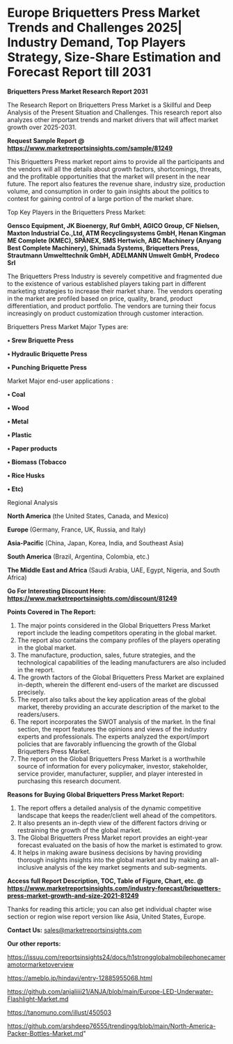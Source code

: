 # Europe Briquetters Press Market Trends and Challenges 2025| Industry Demand, Top Players Strategy, Size-Share Estimation and Forecast Report till 2031

<strong>Briquetters Press Market Research Report 2031</strong>

The Research Report on Briquetters Press Market is a Skillful and Deep Analysis of the Present Situation and Challenges. This research report also analyzes other important trends and market drivers that will affect market growth over 2025-2031.

<strong>Request Sample Report @ <a href=https://www.marketreportsinsights.com/sample/81249>https://www.marketreportsinsights.com/sample/81249</a></strong>

This Briquetters Press market report aims to provide all the participants and the vendors will all the details about growth factors, shortcomings, threats, and the profitable opportunities that the market will present in the near future. The report also features the revenue share, industry size, production volume, and consumption in order to gain insights about the politics to contest for gaining control of a large portion of the market share.

Top Key Players in the Briquetters Press Market:

<strong>Gensco Equipment, JK Bioenergy, Ruf GmbH, AGICO Group, CF Nielsen, Maxton Industrial Co.,Ltd, ATM Recyclingsystems GmbH, Henan Kingman ME Complete (KMEC), SPÄNEX, SMS Hertwich, ABC Machinery (Anyang Best Complete Machinery), Shimada Systems, Briquetters Press, Strautmann Umwelttechnik GmbH, ADELMANN Umwelt GmbH, Prodeco Srl</strong>

The Briquetters Press Industry is severely competitive and fragmented due to the existence of various established players taking part in different marketing strategies to increase their market share. The vendors operating in the market are profiled based on price, quality, brand, product differentiation, and product portfolio. The vendors are turning their focus increasingly on product customization through customer interaction.

Briquetters Press Market Major Types are:

<strong>• Srew Briquette Press

• Hydraulic Briquette Press

• Punching Briquette Press</strong>

Market Major end-user applications :

<strong>• Coal

• Wood

• Metal

• Plastic

• Paper products

• Biomass (Tobacco

• Rice Husks

• Etc)</strong>

Regional Analysis

</u><strong><b>North America</b></strong> (the United States, Canada, and Mexico)

<strong><b>Europe </b></strong>(Germany, France, UK, Russia, and Italy)

<strong><b>Asia-Pacific</b></strong> (China, Japan, Korea, India, and Southeast Asia)

<strong><b>South America</b></strong> (Brazil, Argentina, Colombia, etc.)

<strong><b>The Middle East and Africa</b></strong> (Saudi Arabia, UAE, Egypt, Nigeria, and South Africa)

<strong>Go For Interesting Discount Here: <a href=https://www.marketreportsinsights.com/discount/81249>https://www.marketreportsinsights.com/discount/81249</a></strong>

<strong>Points Covered in The Report:</strong>
<ol>
  <li>The major points considered in the Global Briquetters Press Market report include the leading competitors operating in the global market.</li>
  <li>The report also contains the company profiles of the players operating in the global market.</li>
  <li>The manufacture, production, sales, future strategies, and the technological capabilities of the leading manufacturers are also included in the report.</li>
  <li>The growth factors of the Global Briquetters Press Market are explained in-depth, wherein the different end-users of the market are discussed precisely.</li>
  <li>The report also talks about the key application areas of the global market, thereby providing an accurate description of the market to the readers/users.</li>
  <li>The report incorporates the SWOT analysis of the market. In the final section, the report features the opinions and views of the industry experts and professionals. The experts analyzed the export/import policies that are favorably influencing the growth of the Global Briquetters Press Market.</li>
  <li>The report on the Global Briquetters Press Market is a worthwhile source of information for every policymaker, investor, stakeholder, service provider, manufacturer, supplier, and player interested in purchasing this research document.</li>
</ol>
<strong>Reasons for Buying Global Briquetters Press Market Report:</strong>

<ol>
  <li>The report offers a detailed analysis of the dynamic competitive landscape that keeps the reader/client well ahead of the competitors.</li>
  <li>It also presents an in-depth view of the different factors driving or restraining the growth of the global market.</li>
  <li>The Global Briquetters Press Market report provides an eight-year forecast evaluated on the basis of how the market is estimated to grow.</li>
  <li>It helps in making aware business decisions by having providing thorough insights insights into the global market and by making an all-inclusive analysis of the key market segments and sub-segments.</li>
</ol>
<strong>Access full Report Description, TOC, Table of Figure, Chart, etc. @ <a href=https://www.marketreportsinsights.com/industry-forecast/briquetters-press-market-growth-and-size-2021-81249>https://www.marketreportsinsights.com/industry-forecast/briquetters-press-market-growth-and-size-2021-81249</a></strong>


Thanks for reading this article; you can also get individual chapter wise section or region wise report version like Asia, United States, Europe.

<strong>Contact Us:</strong>
sales@marketreportsinsights.com

<strong>Our other reports:</strong>

<a href=https://issuu.com/reportsinsights24/docs/h1strongglobalmobilephonecameramotormarketoverview>https://issuu.com/reportsinsights24/docs/h1strongglobalmobilephonecameramotormarketoverview</a>

<a href=https://ameblo.jp/hindavi/entry-12885955068.html>https://ameblo.jp/hindavi/entry-12885955068.html</a>

<a href=https://github.com/anjaliiii21/ANJA/blob/main/Europe-LED-Underwater-Flashlight-Market.md>https://github.com/anjaliiii21/ANJA/blob/main/Europe-LED-Underwater-Flashlight-Market.md</a>

<a href=https://tanomuno.com/illust/450503>https://tanomuno.com/illust/450503</a>

<a href=https://github.com/arshdeep76555/trendingg/blob/main/North-America-Packer-Bottles-Market.md>https://github.com/arshdeep76555/trendingg/blob/main/North-America-Packer-Bottles-Market.md</a>"
